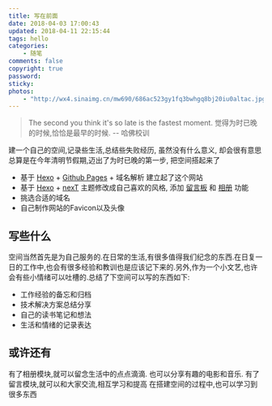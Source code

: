 ```yaml
---
title: 写在前面
date: 2018-04-03 17:00:43
updated: 2018-04-11 22:15:44
tags: hello
categories: 
    - 随笔
comments: false
copyright: true
password:
sticky:
photos:
    - "http://wx4.sinaimg.cn/mw690/686ac523gy1fq3bwhgq8bj20iu0altac.jpg"
---
```


> The second you think it's so late is the fastest moment.
> 觉得为时已晚的时候,恰恰是最早的时候. -- 哈佛校训

<!--more-->

建一个自己的空间,记录些生活,总结些失败经历, 虽然没有什么意义, 却会很有意思
总算是在今年清明节假期,迈出了为时已晚的第一步, 把空间搭起来了
  

 - 基于 [Hexo](https://hexo.io/zh-cn/docs/) + [Github Pages](https://pages.github.com/) + 域名解析 建立起了这个网站
 - 基于 [Hexo](https://hexo.io/zh-cn/docs/) + [nexT](http://theme-next.iissnan.com/tag-plugins.html) 主题修改成自己喜欢的风格, 添加 [留言板](/board/) 和 [相册](/photos/) 功能
 - 挑选合适的域名
 - 自己制作网站的Favicon以及头像

##  写些什么

空间当然首先是为自己服务的.在日常的生活,有很多值得我们纪念的东西.在日复一日的工作中,也会有很多经验和教训也是应该记下来的.另外,作为一个小文艺,也许会有些小情绪可以吐槽的.总结了下空间可以写的东西如下:

- 工作经验的备忘和归档
- 技术解决方案总结分享
- 自己的读书笔记和想法
- 生活和情绪的记录表达

## 或许还有  

有了相册模块,就可以留念生活中的点点滴滴. 也可以分享有趣的电影和音乐.
有了留言模块,就可以和大家交流,相互学习和提高
在搭建空间的过程中,也可以学习到很多东西




